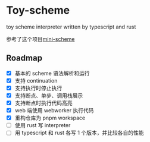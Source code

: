 # Toy-scheme

toy scheme interpreter written by typescript and rust

参考了这个项目[mini-scheme](https://github.com/encse/mini-scheme)

## Roadmap

- [x] 基本的 scheme 语法解析和运行
- [x] 支持 continuation
- [x] 支持执行时停止执行
- [x] 支持断点、单步、调用栈展示
- [x] 支持断点时执行代码高亮
- [x] web 端使用 webworker 执行代码
- [x] 重构仓库为 pnpm workspace
- [ ] 使用 rust 写 interpreter
- [ ] 用 typescript 和 rust 各写 1 个版本，并比较各自的性能

